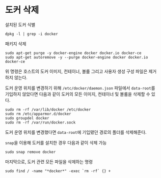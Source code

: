 # 도커 삭제
<p>

설치된 도커 식별
```
dpkg -l | grep -i docker
```
</p>
<p>

패키지 삭제
```
sudo apt-get purge -y docker-engine docker docker.io docker-ce 
sudo apt-get autoremove -y --purge docker-engine docker docker.io docker-ce
```
위 명령은 호스트의 도커 이미지, 컨테이너, 볼륨 그리고 사용자 생성 구성 파일은 제거하지 않는다.
</p>
<p>

도커 운영 위치를 변경하기 위해 `/etc/docker/daemon.json` 파일에서 `data-root`를 기입하지 않았다면 다음과 같이 도커의 모든 이미지, 컨테이너 및 볼륨을 삭제할 수 있다.
```
sudo rm -rf /var/lib/docker /etc/docker
sudo rm /etc/apparmor.d/docker
sudo groupdel docker
sudo rm -rf /var/run/docker.sock
```
도커 운영 위치를 변경했다면 `data-root`에 기입됐던 경로의 폴더를 삭제해준다.
</p>
<p>

`snap`을 이용해 도커를 설치한 경우 다음과 같이 삭제 가능
```
sudo snap remove docker
```
</p>
<p>

마지막으로, 도커 관련 모든 파일을 삭제하는 명령
```
sudo find / -name "*docker*" -exec `rm -rf` {} +
```
</p>